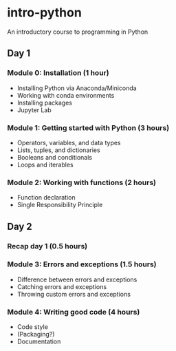 # intro-python
An introductory course to programming in Python

## Day 1

### Module 0: Installation (1 hour)
- Installing Python via Anaconda/Miniconda
- Working with conda environments
- Installing packages
- Jupyter Lab

### Module 1: Getting started with Python (3 hours)
- Operators, variables, and data types
- Lists, tuples, and dictionaries
- Booleans and conditionals
- Loops and iterables

### Module 2: Working with functions (2 hours)
- Function declaration
- Single Responsibility Principle

## Day 2

### Recap day 1 (0.5 hours)

### Module 3: Errors and exceptions (1.5 hours)
- Difference between errors and exceptions
- Catching errors and exceptions
- Throwing custom errors and exceptions

### Module 4: Writing good code (4 hours)
- Code style
- (Packaging?)
- Documentation
